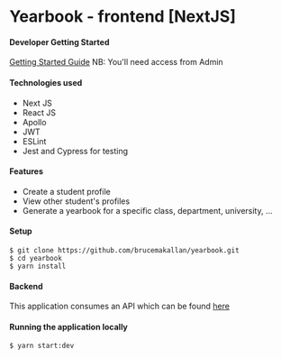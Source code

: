 # Yearbook - frontend [NextJS]

#### Developer Getting Started

[Getting Started Guide](https://docs.google.com/document/d/15jxTxcmrDgOR-ugsbI_UQipO8nbFPjx1nQhVdEMiqsc/edit?ts=5e9ed17d)
NB: You'll need access from Admin

#### Technologies used

- Next JS
- React JS
- Apollo
- JWT
- ESLint
- Jest and Cypress for testing

#### Features

- Create a student profile
- View other student's profiles
- Generate a yearbook for a specific class, department, university, ...

#### Setup

```
$ git clone https://github.com/brucemakallan/yearbook.git
$ cd yearbook
$ yarn install
```

#### Backend

This application consumes an API which can be found [here](https://github.com/brucemakallan/yearbook-backend)

#### Running the application locally

```
$ yarn start:dev
```

